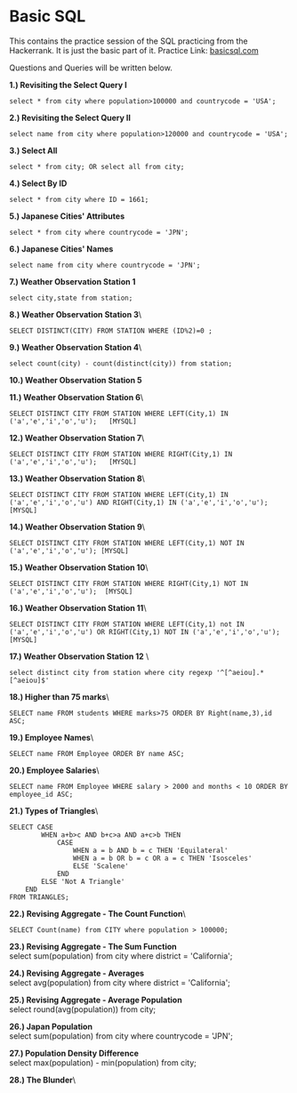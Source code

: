 # Basic SQL
This contains the practice session of the SQL practicing from the Hackerrank. It is just the basic part of it. 
Practice Link: [basicsql.com](https://www.hackerrank.com/domains/sql?filters%5Bskills%5D%5B%5D=SQL%20%28Basic%29)

Questions and Queries will be written below.

**1.) Revisiting the Select Query I** 
```
select * from city where population>100000 and countrycode = 'USA';
```

**2.) Revisiting the Select Query II**
```
select name from city where population>120000 and countrycode = 'USA';
```

**3.) Select All**
```
select * from city; OR select all from city;
```

**4.) Select By ID** 
```
select * from city where ID = 1661;
```

**5.) Japanese Cities' Attributes** 
```
select * from city where countrycode = 'JPN';
```

**6.) Japanese Cities' Names**
```
select name from city where countrycode = 'JPN';
```

**7.) Weather Observation Station 1**
```
select city,state from station;
```

**8.) Weather Observation Station 3**\
```
SELECT DISTINCT(CITY) FROM STATION WHERE (ID%2)=0 ;
```

**9.) Weather Observation Station 4**\
```
select count(city) - count(distinct(city)) from station;
```

**10.) Weather Observation Station 5**


**11.) Weather Observation Station 6**\
```
SELECT DISTINCT CITY FROM STATION WHERE LEFT(City,1) IN ('a','e','i','o','u');   [MYSQL]
```

**12.) Weather Observation Station 7**\
```
SELECT DISTINCT CITY FROM STATION WHERE RIGHT(City,1) IN ('a','e','i','o','u');   [MYSQL]
```

**13.) Weather Observation Station 8**\
```
SELECT DISTINCT CITY FROM STATION WHERE LEFT(City,1) IN ('a','e','i','o','u') AND RIGHT(City,1) IN ('a','e','i','o','u');    [MYSQL]
```

**14.) Weather Observation Station 9**\
```
SELECT DISTINCT CITY FROM STATION WHERE LEFT(City,1) NOT IN ('a','e','i','o','u'); [MYSQL]
```

**15.) Weather Observation Station 10**\
```
SELECT DISTINCT CITY FROM STATION WHERE RIGHT(City,1) NOT IN ('a','e','i','o','u');  [MYSQL]
```

**16.) Weather Observation Station 11**\
```
SELECT DISTINCT CITY FROM STATION WHERE LEFT(City,1) not IN ('a','e','i','o','u') OR RIGHT(City,1) NOT IN ('a','e','i','o','u');    [MYSQL]
```


**17.) Weather Observation Station 12** \
```
select distinct city from station where city regexp '^[^aeiou].*[^aeiou]$'
```

**18.) Higher than 75 marks**\
```
SELECT name FROM students WHERE marks>75 ORDER BY Right(name,3),id ASC; 
```

**19.) Employee Names**\
```
SELECT name FROM Employee ORDER BY name ASC;
```

**20.) Employee Salaries**\
```
SELECT name FROM Employee WHERE salary > 2000 and months < 10 ORDER BY employee_id ASC;
```

**21.) Types of Triangles**\
```
SELECT CASE
        WHEN a+b>c AND b+c>a AND a+c>b THEN
            CASE
                WHEN a = b AND b = c THEN 'Equilateral'
                WHEN a = b OR b = c OR a = c THEN 'Isosceles'
                ELSE 'Scalene'
            END
        ELSE 'Not A Triangle'
    END
FROM TRIANGLES;
```

**22.) Revising Aggregate - The Count Function**\
```
SELECT Count(name) from CITY where population > 100000;
```

**23.) Revising Aggregate - The Sum Function**\
select sum(population) from city where district = 'California';

**24.) Revising Aggregate - Averages**\
select avg(population) from city where district = 'California';

**25.) Revising Aggregate - Average Population**\
select round(avg(population)) from city;

**26.) Japan Population**\
select sum(population) from city where countrycode = 'JPN';

**27.) Population Density Difference**\
select max(population) - min(population) from city;

**28.) The Blunder**\
